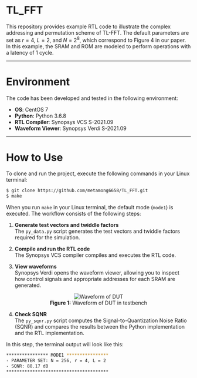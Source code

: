 # TL_FFT

This repository provides example RTL code to illustrate the complex addressing and permutation scheme of TL-FFT. The default parameters are set as $r = 4$, $L = 2$, and $N = 2^8$, which correspond to Figure 4 in our paper. In this example, the SRAM and ROM are modeled to perform operations with a latency of 1 cycle.  

---

# Environment

The code has been developed and tested in the following environment:  

- **OS**: CentOS 7  
- **Python**: Python 3.6.8  
- **RTL Compiler**: Synopsys VCS S-2021.09  
- **Waveform Viewer**: Synopsys Verdi S-2021.09  

---

# How to Use

To clone and run the project, execute the following commands in your Linux terminal:

```bash
$ git clone https://github.com/metamong6658/TL_FFT.git
$ make
```

When you run `make` in your Linux terminal, the default mode (`mode1`) is executed. The workflow consists of the following steps:

1. **Generate test vectors and twiddle factors**  
   The `py_data.py` script generates the test vectors and twiddle factors required for the simulation.

2. **Compile and run the RTL code**  
   The Synopsys VCS compiler compiles and executes the RTL code.

3. **View waveforms**  
   Synopsys Verdi opens the waveform viewer, allowing you to inspect how control signals and appropriate addresses for each SRAM are generated.

<p align="center">
  <img src="https://github.com/user-attachments/assets/d3680425-9319-4b99-8fb3-5ad848542e41" alt="Waveform of DUT" />
  <br>
  <b>Figure 1:</b> Waveform of DUT in testbench
</p>

4. **Check SQNR**  
   The `py_sqnr.py` script computes the Signal-to-Quantization Noise Ratio (SQNR) and compares the results between the Python implementation and the RTL implementation.

In this step, the terminal output will look like this:

```bash
**************** MODE1 ****************
- PARAMETER SET: N = 256, r = 4, L = 2
- SQNR: 88.17 dB
***************************************
```
